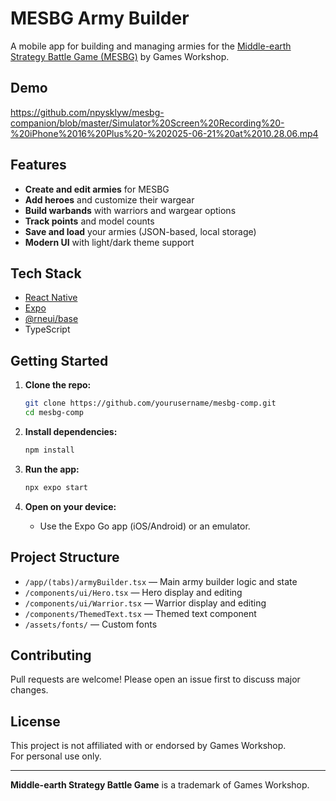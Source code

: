 # MESBG Army Builder

A mobile app for building and managing armies for the [Middle-earth Strategy Battle Game (MESBG)](https://www.warhammer.com/en-GB/middle-earth-lp?srsltid=AfmBOoqF0tVA4gDURWAuOWQ2P9HSGjMKb94V3g-6HLc1D9luBdupCK1F) by Games Workshop.

## Demo

<https://github.com/npysklyw/mesbg-companion/blob/master/Simulator%20Screen%20Recording%20-%20iPhone%2016%20Plus%20-%202025-06-21%20at%2010.28.06.mp4>

<!-- Or embed a YouTube video: -->
<!--
[![Watch the demo](https://img.youtube.com/vi/YOUR_VIDEO_ID/maxresdefault.jpg)](https://youtu.be/YOUR_VIDEO_ID)
-->

## Features

- **Create and edit armies** for MESBG
- **Add heroes** and customize their wargear
- **Build warbands** with warriors and wargear options
- **Track points** and model counts
- **Save and load** your armies (JSON-based, local storage)
- **Modern UI** with light/dark theme support

## Tech Stack

- [React Native](https://reactnative.dev/)
- [Expo](https://expo.dev/)
- [@rneui/base](https://reactnativeelements.com/)
- TypeScript

## Getting Started

1. **Clone the repo:**

   ```sh
   git clone https://github.com/yourusername/mesbg-comp.git
   cd mesbg-comp
   ```

2. **Install dependencies:**

   ```sh
   npm install
   ```

3. **Run the app:**

   ```sh
   npx expo start
   ```

4. **Open on your device:**
   - Use the Expo Go app (iOS/Android) or an emulator.

## Project Structure

- `/app/(tabs)/armyBuilder.tsx` — Main army builder logic and state
- `/components/ui/Hero.tsx` — Hero display and editing
- `/components/ui/Warrior.tsx` — Warrior display and editing
- `/components/ThemedText.tsx` — Themed text component
- `/assets/fonts/` — Custom fonts

## Contributing

Pull requests are welcome! Please open an issue first to discuss major changes.

## License

This project is not affiliated with or endorsed by Games Workshop.  
For personal use only.

---

**Middle-earth Strategy Battle Game** is a trademark of Games Workshop.
